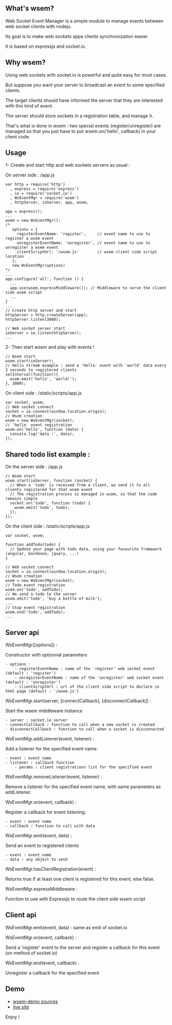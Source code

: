 ## What's wsem?

  Web Socket Event Manager is a simple module to manage events between web socket clients with nodejs.

  Its goal is to make web sockets apps clients synchronization easier.

  It is based on expressjs and socket.io.

## Why wsem?

  Using web sockets with socket.io is powerful and quite easy for most cases.

  But suppose you want your server to broadcast an event to some specified clients.

  The target clients should have informed the server that they are interested with this kind of event.

  The server should store sockets in a registration table, and manage it.

  That's what is done in wsem : two special events (register/unregister) are managed so that you
  just have to put wsem.on('hello', callback) in your client code.

## Usage

1- Create and start http and web sockets servers as usual :

  On server side : /app.js

    var http = require('http')
      , express = require('express')
      , io = require('socket.io')
      , WsEventMgr = require('wsem')
      , httpServer, ioServer, app, wsem;

    app = express();
    ...
    wsem = new WsEventMgr();
    /*
       options = {
         registerEventName: 'register',     // event name to use to register a wsem event
         unregisterEventName: 'unregister', // event name to use to unregister a wsem event
         clientScriptUrl: '/wsem.js'        // wsem client side script location
       };
       new WsEventMgr(options)
    */
    ...
    app.configure('all', function () {
      ...
      app.use(wsem.expressMiddleware()); // Middleware to serve the client side wsem script
      ...
    }
    ...
    // Create http server and start
    httpServer = http.createServer(app);
    httpServer.listen(3000);

    // Web socket server start
    ioServer = io.listen(httpServer);
    ...

2- Then start wsem and play with events !

    // Wsem start
    wsem.start(ioServer);
    // Hello stream example : send a 'hello' event with 'world' data every 3 seconds to registered clients
    setInterval(function(){
      wsem.emit('hello', 'world!');
    }, 3000);

  On client side : /static/scripts/app.js

    var socket, wsem;
    // Web socket connect
    socket = io.connect(window.location.origin);
    // Wsem creation
    wsem = new WsEventMgr(socket);
    // 'hello' event registration
    wsem.on('hello', function (data) {
      console.log('data :', data);
    });

## Shared todo list example :

  On the server side : /app.js

    // Wsem start
    wsem.start(ioServer, function (socket) {
      // When a 'todo' is received from a client, we send it to all clients registered for that wsem event
      // The registration process is managed in wsem, so that the code remains simple
      socket.on('todo', function (todo) {
        wsem.emit('todo', todo);
      });
    });

  On the client side : /static/scripts/app.js

    var socket, wsem;

    function addTodo(todo) {
      // Update your page with todo data, using your favourite framework (angular, backbone, jquery, ...)
    }

    // Web socket connect
    socket = io.connect(window.location.origin);
    // Wsem creation
    wsem = new WsEventMgr(socket);
    // Todo event registration
    wsem.on('todo', addTodo);
    // We send a todo to the server
    wsem.emit('todo', 'buy a bottle of milk');
    ...
    // Stop event registration
    wsem.end('todo', addTodo);
    ...

## Server api

WsEventMgr([options]) :

Constructor with optionnal parameters

    - options :
        - registerEventName : name of the 'register' web socket event (default : 'register')
        - unregisterEventName : name of the 'unregister' web socket event (default : 'unregister')
        - clientScriptUrl : url of the client side script to declare in html page (default : '/wsem.js')


WsEventMgr.start(server, [connectCallback], [disconnectCallback]) :

Start the wsem middleware instance

    - server : socket.io server
    - connectCallback : function to call when a new socket is created
    - disconnectCallback : function to call when a socket is disconnected


WsEventMgr.addListener(event, listener) :

Add a listener for the specified event name.

    - event : event name
    - listener : callback function
        - params : client registrations list for the specified event


WsEventMgr.removeListener(event, listener) :

Remove a listener for the specified event name, with same parameters as addListener.


WsEventMgr.on(event, callback) :

Register a callback for event listening.

    - event : event name
    - callback : function to call with data


WsEventMgr.emit(event, data) :

Send an event to registered clients

    - event : event name
    - data : any object to send


WsEventMgr.hasClientRegistration(event) :

Returns true if at least one client is registered for this event, else false.


WsEventMgr.expressMiddleware :

Function to use with Expressjs to route the client side wsem script


## Client api

WsEventMgr.emit(event, data) : same as emit of socket.io

WsEventMgr.on(event, callback) :

Send a 'register' event to the server and register a callback for this event (on method of socket.io)

WsEventMgr.end(event, callback) :

Unregister a callback for the specified event


## Demo

  - [wsem-demo sources](https://github.com/openhoat/wsem-demo)
  - [live site](http://wsem-openhoat.rhcloud.com/)

Enjoy !
